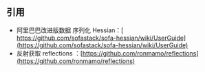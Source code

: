引用
---
- 阿里巴巴改进版数据 序列化 Hessian：[ https://github.com/sofastack/sofa-hessian/wiki/UserGuide](https://github.com/sofastack/sofa-hessian/wiki/UserGuide)
- 反射获取 reflections ：[https://github.com/ronmamo/reflections](https://github.com/ronmamo/reflections)